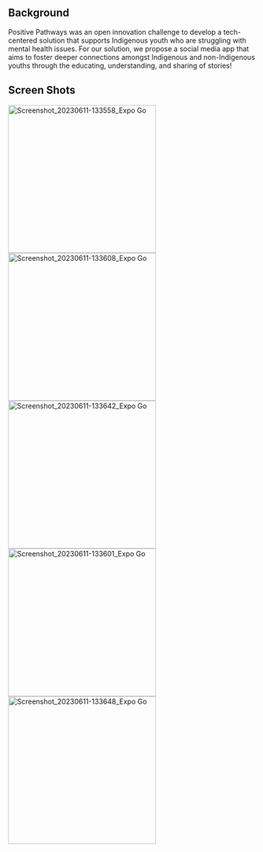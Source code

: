 ## Background
Positive Pathways was an open innovation challenge to develop a tech-centered solution that supports Indigenous youth who are struggling with mental health issues. For our solution, we propose a social media app that aims to foster deeper connections amongst Indigenous and non-Indigenous youths through the educating, understanding, and sharing of stories!

## Screen Shots
<img src="https://github.com/winstonshin3/Positive-Thoughts/assets/115049139/f11f28c2-32bc-47cd-9653-41794ff7db07" alt="Screenshot_20230611-133558_Expo Go" width="300"/>
<img src="https://github.com/winstonshin3/Positive-Thoughts/assets/115049139/ef057f6b-1576-4da1-b4e5-4a3f00220ba6" alt="Screenshot_20230611-133608_Expo Go" width="300"/>
<img src="https://github.com/winstonshin3/Positive-Thoughts/assets/115049139/cc2730e6-d7b9-4186-aa8c-ff3a24eb3b88" alt="Screenshot_20230611-133642_Expo Go" width="300"/>
<img src="https://github.com/winstonshin3/Positive-Thoughts/assets/115049139/28299c27-22e5-4b1a-9712-ff54c51d6d29" alt="Screenshot_20230611-133601_Expo Go" width="300"/>
<img src="https://github.com/winstonshin3/Positive-Thoughts/assets/115049139/1fb39378-c80e-49e6-afec-a0cee2029f2f" alt="Screenshot_20230611-133648_Expo Go" width="300"/>

